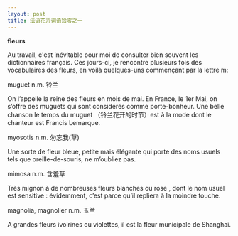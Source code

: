 ```yaml
---
layout: post
title: 法语花卉词语拾零之一
---
```


[](/fayu/node/27)**fleurs**

Au travail, c'est inévitable pour moi de consulter bien souvent les dictionnaires français. Ces jours-ci, je rencontre plusieurs fois des vocabulaires des fleurs, en voilà quelques-uns commençant par la lettre m:

muguet n.m. 铃兰

On l’appelle la reine des fleurs en mois de mai. En France, le 1er Mai, on s’offre des muguets qui sont considérés comme porte-bonheur. Une belle chanson le temps du muguet （铃兰花开的时节）est à la mode dont le chanteur est Francis Lemarque.

myosotis n.m. 勿忘我(草)

Une sorte de fleur bleue, petite mais élégante qui porte des noms usuels tels que oreille-de-souris, ne m’oubliez pas.

mimosa n.m. 含羞草

Très mignon à de nombreuses fleurs blanches ou rose , dont le nom usuel est sensitive : évidemment, c’est parce qu’il repliera à la moindre touche.

magnolia, magnolier n.m. 玉兰

A grandes fleurs ivoirines ou violettes, il est la fleur municipale de Shanghai.
